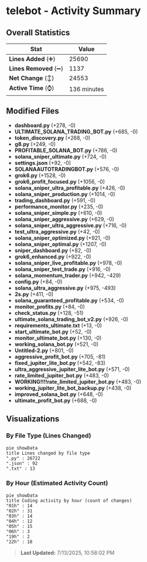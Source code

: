 # telebot - Activity Summary 

## Overall Statistics

| Stat                   | Value                                                             |
| ---------------------- | ----------------------------------------------------------------- |
| **Lines Added** (➕)   | 25690                                          |
| **Lines Removed** (➖) | 1137                                        |
| **Net Change** (↕)    | 24553                |
| **Active Time** (⌚)   | 136 minutes |


## Modified Files
- **dashboard.py** (+278, -0)
- **ULTIMATE_SOLANA_TRADING_BOT.py** (+685, -0)
- **token_discovery.py** (+268, -0)
- **g8.py** (+249, -0)
- **PROFITABLE_SOLANA_BOT.py** (+786, -0)
- **solana_sniper_ultimate.py** (+724, -0)
- **settings.json** (+92, -0)
- **SOLANAAUTOTRADINGBOT.py** (+576, -0)
- **grok6.py** (+1528, -0)
- **grok6_profit_focused.py** (+1056, -0)
- **solana_sniper_ultra_profitable.py** (+426, -0)
- **solana_sniper_production.py** (+1014, -0)
- **trading_dashboard.py** (+591, -0)
- **performance_monitor.py** (+235, -0)
- **solana_sniper_simple.py** (+610, -0)
- **solana_sniper_aggressive.py** (+629, -0)
- **solana_sniper_ultra_aggressive.py** (+716, -0)
- **test_ultra_aggressive.py** (+42, -0)
- **solana_sniper_optimized.py** (+921, -0)
- **solana_sniper_optimal.py** (+1207, -0)
- **sniper_dashboard.py** (+82, -0)
- **grok6_enhanced.py** (+922, -0)
- **solana_sniper_live_profitable.py** (+978, -0)
- **solana_sniper_test_trade.py** (+916, -0)
- **solana_momentum_trader.py** (+942, -429)
- **config.py** (+84, -0)
- **solana_ultra_aggressive.py** (+975, -493)
- **2s.py** (+411, -0)
- **solana_guaranteed_profitable.py** (+534, -0)
- **monitor_profits.py** (+84, -0)
- **check_status.py** (+128, -51)
- **ultimate_solana_trading_bot_v2.py** (+926, -0)
- **requirements_ultimate.txt** (+13, -0)
- **start_ultimate_bot.py** (+52, -0)
- **monitor_ultimate_bot.py** (+130, -0)
- **working_solana_bot.py** (+521, -0)
- **Untitled-2.py** (+801, -0)
- **aggressive_profit_bot.py** (+705, -81)
- **fixed_jupiter_lite_bot.py** (+542, -83)
- **ultra_aggressive_jupiter_lite_bot.py** (+571, -0)
- **rate_limited_jupiter_bot.py** (+483, -0)
- **WORKING!!!!rate_limited_jupiter_bot.py** (+483, -0)
- **working_jupiter_lite_bot_backup.py** (+438, -0)
- **improved_solana_bot.py** (+648, -0)
- **ultimate_profit_bot.py** (+688, -0)

## Visualizations

### By File Type (Lines Changed)

```mermaid
pie showData
title Lines changed by file type
".py" : 26722
".json" : 92
".txt" : 13
```

### By Hour (Estimated Activity Count)

```mermaid
pie showData
title Coding activity by hour (count of changes)
"01h" : 14
"02h" : 31
"03h" : 14
"04h" : 12
"05h" : 15
"06h" : 3
"19h" : 2
"22h" : 18
```


> **Last Updated:** 7/13/2025, 10:58:02 PM